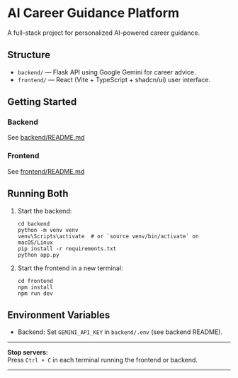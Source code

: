 # AI Career Guidance Platform

A full-stack project for personalized AI-powered career guidance.

## Structure

- `backend/` — Flask API using Google Gemini for career advice.
- `frontend/` — React (Vite + TypeScript + shadcn/ui) user interface.

## Getting Started

### Backend

See [backend/README.md](backend/README.md)

### Frontend

See [frontend/README.md](frontend/README.md)

## Running Both

1. Start the backend:
   ```
   cd backend
   python -m venv venv
   venv\Scripts\activate  # or `source venv/bin/activate` on macOS/Linux
   pip install -r requirements.txt
   python app.py
   ```

2. Start the frontend in a new terminal:
   ```
   cd frontend
   npm install
   npm run dev
   ```

## Environment Variables

- Backend: Set `GEMINI_API_KEY` in `backend/.env` (see backend README).

---

**Stop servers:**  
Press `Ctrl + C` in each terminal running the frontend or backend.

---

##